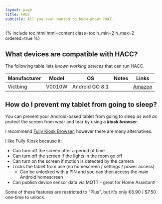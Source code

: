 ```yaml
---
layout: page
title: FAQs
subtitle: All you ever wanted to know about HACC.
---
```


{% include toc.html html=content class=toc h_min=2 h_max=2 ordered=true %}

## What devices are compatible with HACC?

The following table lists *known working devices* that can run HACC.


| Manufacturer | Model  | OS             | Notes | Links                                                 |
|--------------|--------|----------------|-------|-------------------------------------------------------|
| Victbing     | V0010W | Android GO 8.1 |       | [Amazon](https://www.amazon.com/dp/B07S68Q35H/)       |

## How do I prevent my tablet from going to sleep?

You can prevent your Android-based tablet from going to sleep *as well as* protect the screen from wear and tear by using a ***kiosk browser***.

I recommend [Fully Kiosk Browser](https://www.ozerov.de/fully-kiosk-browser/), however there are many alternatives.

I like Fully Kiosk because it:

* Can turn off the screen after a period of time
* Can turn off the screen if the lights in the room go off
* Can turn on the screen if motion is detected by the camera
* Locks the tablet from use (no homescreen / settings / power access)
    * Can be unlocked with a PIN and you can then access the main Android homescreen
* Can publish device sensor data via MQTT - great for Home Assistant!

Some of these features are restricted to "Plus", but it's only &euro;6.90 / $7.50 one-time to unlock.